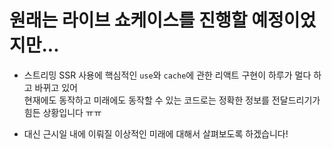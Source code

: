 ---
---

# 원래는 라이브 쇼케이스를 진행할 예정이었지만...

<v-clicks>

- 스트리밍 SSR 사용에 핵심적인 `use`와 `cache`에 관한 리액트 구현이 하루가 멀다 하고 바뀌고 있어<br>
  현재에도 동작하고 미래에도 동작할 수 있는 코드로는 정확한 정보를 전달드리기가 힘든 상황입니다 ㅠㅠ

- 대신 근시일 내에 이뤄질 이상적인 미래에 대해서 살펴보도록 하겠습니다!

</v-clicks>
